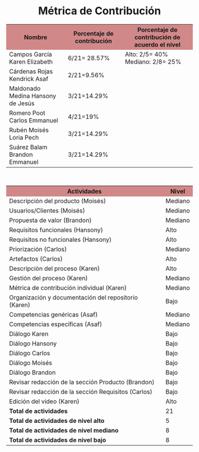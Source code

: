 ﻿<center><h1>Métrica de Contribución</h1></center>
<table align=center>  
   <tr>  
      <th bgcolor="#D18888">Nombre</th>  
      <th bgcolor="#D18888">Porcentaje de contribución</th> 
      <th bgcolor="#D18888">Porcentaje de contribución de acuerdo el nivel</th>  
   </tr> 
    <tr>  
      <td>Campos García Karen Elizabeth</td>  
       <td> 6/21= 28.57%</td> 
       <td> Alto: 2/5= 40%<br>Mediano: 2/8= 25%<br></td>  
   </tr> 
   <tr>  
      <td>Cárdenas Rojas Kendrick Asaf</td>  
       <td>2/21=9.56%</td>  
   </tr> 
    <tr>  
      <td>Maldonado Medina Hansony de Jesús</td>  
      <td>3/21=14.29%</td>  
   </tr> 
    <tr>  
      <td>Romero Poot Carlos Emmanuel</td>  
       <td>4/21=19%</td>  
   </tr> 
     <tr>  
      <td>Rubén Moisés Loria Pech</td>  
        <td>3/21=14.29%</td>  
   </tr> 
    <tr>  
      <td>Suárez Balam Brandon Emmanuel</td> 
      <td>3/21=14.29%</td>   
   </tr> 
 </table>
 <br>
<table align=center>  
   <tr>  
      <th bgcolor="#D18888" >Actividades</th>  
      <th bgcolor="#D18888" >Nivel</th>  
   </tr> 
    <tr>  
      <td>Descripción del producto (Moisés)</td>  
       <td>Mediano</td>  
   </tr> 
   <tr>  
      <td>Usuarios/Clientes (Moisés)</td>  
       <td>Mediano</td>  
   </tr> 
   <tr>  
      <td>Propuesta de valor (Brandon)</td>  
       <td>Mediano</td>  
   </tr> 
    <tr>  
      <td>Requisitos funcionales (Hansony)</td>  
      <td>Alto</td>  
   </tr> 
    <tr>  
      <td>Requisitos no funcionales (Hansony)</td>  
       <td>Alto</td>  
   </tr> 
   <tr>  
      <td>Priorización (Carlos)</td>  
       <td>Mediano</td>  
   </tr> 
    <tr>  
      <td>Artefactos (Carlos)</td>  
       <td>Alto</td>  
   </tr> 
     <tr>  
      <td>Descripción del proceso (Karen)</td>  
        <td>Alto</td>  
   </tr> 
    <tr>  
      <td>Gestión del proceso (Karen)</td> 
      <td>Mediano </td>   
   </tr> 
    <tr>  
      <td>Métrica de contribución individual (Karen)</td> 
      <td>Mediano</td>   
   </tr> 
   <tr>  
      <td>Organización y documentación del repositorio (Karen)</td>  
       <td>Bajo</td>  
   </tr> 
   <tr>  
      <td>Competencias genéricas (Asaf)</td>  
       <td>Mediano</td>  
   </tr> 
    <tr>  
      <td>Competencias específicas (Asaf)</td>  
       <td>Mediano</td>  
   </tr> 
   <tr>  
      <td>Diálogo Karen</td>  
       <td>Bajo</td>  
   </tr> 
    <tr>  
      <td>Diálogo Hansony</td>  
       <td>Bajo</td>  
   </tr> 
    <tr>  
      <td>Diálogo Carlos</td>  
       <td>Bajo</td>  
   </tr> 
    <tr>  
      <td>Diálogo Moisés</td>  
       <td>Bajo</td>  
   </tr> 
    <tr>  
      <td>Diálogo Brandon</td>  
       <td>Bajo</td>  
   </tr> 
     <tr>  
      <td>Revisar redacción de la sección Producto (Brandon)</td>  
       <td>Bajo</td>  
   </tr> 
    <tr>  
      <td>Revisar redacción de la sección Requisitos (Carlos)</td>  
       <td>Bajo</td>  
   </tr> 
    <tr>  
      <td>Edición del video (Karen)</td>  
       <td>Alto</td>  
   </tr> 
    <tr>  
      <td><strong>Total de actividades</strong></td>  
       <td>21</td>  
   </tr> 
   <tr>  
      <td><strong>Total de actividades de nivel alto</strong></td>  
       <td>5</td>  
   </tr> 
   <tr>  
      <td><strong>Total de actividades de nivel mediano</strong></td>  
       <td>8</td>  
   </tr>
    <tr>  
      <td><strong>Total de actividades de nivel bajo</strong></td>  
       <td>8</td>  
   </tr>  
  </table>
<!--stackedit_data:
eyJoaXN0b3J5IjpbMTY0MDI1Mjc2LC0xMzcyNDQwMzU2LDMwNT
ExNDIxOV19
-->